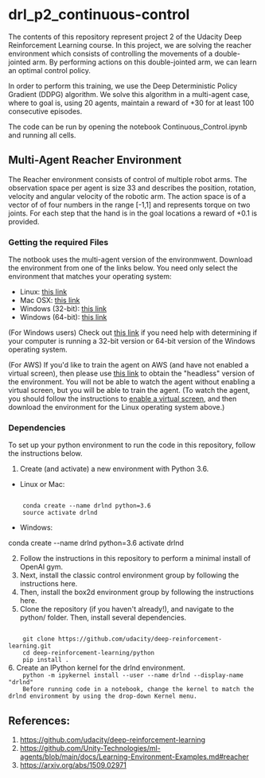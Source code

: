 # drl_p2_continuous-control

The contents of this repository represent project 2 of the Udacity Deep Reinforcement Learning course. In this project, we are solving the reacher environment which consists of controlling the movements of a double-jointed arm. By performing actions on this double-jointed arm, we can learn an optimal control policy.

In order to perform this training, we use the Deep Deterministic Policy Gradient (DDPG) algorithm. We solve this algorithm in a multi-agent case, where to goal is, using 20 agents, maintain a reward of +30 for at least 100 consecutive episodes.

The code can be run by opening the notebook Continuous_Control.ipynb and running all cells.
 
## Multi-Agent Reacher Environment

The Reacher environment consists of control of multiple robot arms. The observation space per agent is size 33 and describes the position, rotation, velocity and angular velocity of the robotic arm. The action space is of a vector of of four numbers in the range [-1,1] and represents torque on two joints. For each step that the hand is in the goal locations a reward of +0.1 is provided.

### Getting the required Files

The notbook uses the multi-agent version of the environmwent. Download the environment from one of the links below. You need only select the environment that matches your operating system:

* Linux: [this link](https://s3-us-west-1.amazonaws.com/udacity-drlnd/P2/Reacher/Reacher_Linux.zip)
* Mac OSX: [this link](https://s3-us-west-1.amazonaws.com/udacity-drlnd/P2/Reacher/Reacher.app.zip)
* Windows (32-bit): [this link](https://s3-us-west-1.amazonaws.com/udacity-drlnd/P2/Reacher/Reacher_Windows_x86.zip)
* Windows (64-bit): [this link](https://s3-us-west-1.amazonaws.com/udacity-drlnd/P2/Reacher/Reacher_Windows_x86_64.zip)

(For Windows users) Check out [this link](https://support.microsoft.com/en-us/help/827218/how-to-determine-whether-a-computer-is-running-a-32-bit-version-or-64) if you need help with determining if your computer is running a 32-bit version or 64-bit version of the Windows operating system.

(For AWS) If you'd like to train the agent on AWS (and have not enabled a virtual screen), then please use [this link](https://s3-us-west-1.amazonaws.com/udacity-drlnd/P2/Reacher/Reacher_Linux_NoVis.zip) to obtain the "headless" version of the environment. You will not be able to watch the agent without enabling a virtual screen, but you will be able to train the agent. (To watch the agent, you should follow the instructions to [enable a virtual screen](https://github.com/Unity-Technologies/ml-agents/blob/master/docs/Training-on-Amazon-Web-Service.md), and then download the environment for the Linux operating system above.)

### Dependencies

To set up your python environment to run the code in this repository, follow the instructions below.

1. Create (and activate) a new environment with Python 3.6.

- Linux or Mac:

<code>
    conda create --name drlnd python=3.6
    source activate drlnd
</code> 
       
- Windows:

</code> 
    conda create --name drlnd python=3.6 
    activate drlnd
</code> 

2. Follow the instructions in this repository to perform a minimal install of OpenAI gym.
3.  Next, install the classic control environment group by following the instructions here.
4. Then, install the box2d environment group by following the instructions here.
5. Clone the repository (if you haven't already!), and navigate to the python/ folder. Then, install several dependencies.

<code> 
    git clone https://github.com/udacity/deep-reinforcement-learning.git
    cd deep-reinforcement-learning/python
    pip install .
</code> 
6. Create an IPython kernel for the drlnd environment.

<code> 
    python -m ipykernel install --user --name drlnd --display-name "drlnd"
    Before running code in a notebook, change the kernel to match the drlnd environment by using the drop-down Kernel menu.
</code>

## References:
  1. https://github.com/udacity/deep-reinforcement-learning
  2. https://github.com/Unity-Technologies/ml-agents/blob/main/docs/Learning-Environment-Examples.md#reacher
  3. https://arxiv.org/abs/1509.02971
